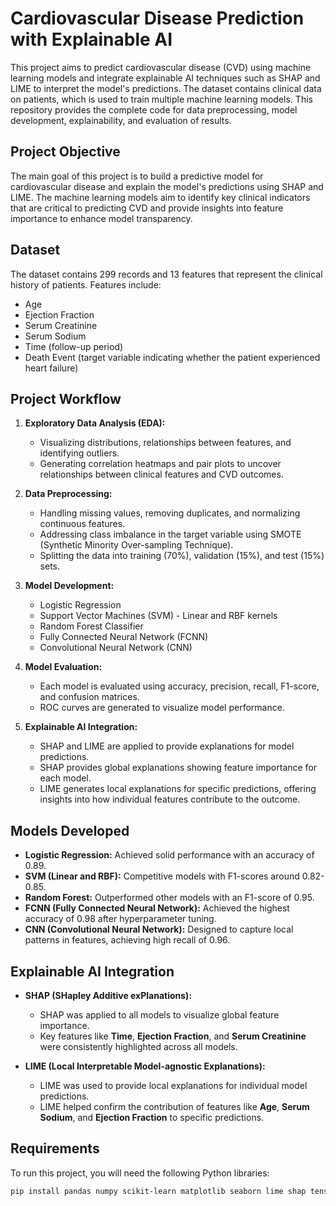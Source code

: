 # Cardiovascular Disease Prediction with Explainable AI

This project aims to predict cardiovascular disease (CVD) using machine learning models and integrate explainable AI techniques such as SHAP and LIME to interpret the model's predictions. The dataset contains clinical data on patients, which is used to train multiple machine learning models. This repository provides the complete code for data preprocessing, model development, explainability, and evaluation of results.

## Project Objective
The main goal of this project is to build a predictive model for cardiovascular disease and explain the model's predictions using SHAP and LIME. The machine learning models aim to identify key clinical indicators that are critical to predicting CVD and provide insights into feature importance to enhance model transparency.

## Dataset
The dataset contains 299 records and 13 features that represent the clinical history of patients. Features include:
- Age
- Ejection Fraction
- Serum Creatinine
- Serum Sodium
- Time (follow-up period)
- Death Event (target variable indicating whether the patient experienced heart failure)

## Project Workflow

1. **Exploratory Data Analysis (EDA):**
   - Visualizing distributions, relationships between features, and identifying outliers.
   - Generating correlation heatmaps and pair plots to uncover relationships between clinical features and CVD outcomes.

2. **Data Preprocessing:**
   - Handling missing values, removing duplicates, and normalizing continuous features.
   - Addressing class imbalance in the target variable using SMOTE (Synthetic Minority Over-sampling Technique).
   - Splitting the data into training (70%), validation (15%), and test (15%) sets.

3. **Model Development:**
   - Logistic Regression
   - Support Vector Machines (SVM) - Linear and RBF kernels
   - Random Forest Classifier
   - Fully Connected Neural Network (FCNN)
   - Convolutional Neural Network (CNN)

4. **Model Evaluation:**
   - Each model is evaluated using accuracy, precision, recall, F1-score, and confusion matrices.
   - ROC curves are generated to visualize model performance.

5. **Explainable AI Integration:**
   - SHAP and LIME are applied to provide explanations for model predictions.
   - SHAP provides global explanations showing feature importance for each model.
   - LIME generates local explanations for specific predictions, offering insights into how individual features contribute to the outcome.

## Models Developed

- **Logistic Regression:** Achieved solid performance with an accuracy of 0.89.
- **SVM (Linear and RBF):** Competitive models with F1-scores around 0.82-0.85.
- **Random Forest:** Outperformed other models with an F1-score of 0.95.
- **FCNN (Fully Connected Neural Network):** Achieved the highest accuracy of 0.98 after hyperparameter tuning.
- **CNN (Convolutional Neural Network):** Designed to capture local patterns in features, achieving high recall of 0.96.

## Explainable AI Integration

- **SHAP (SHapley Additive exPlanations):**
  - SHAP was applied to all models to visualize global feature importance.
  - Key features like **Time**, **Ejection Fraction**, and **Serum Creatinine** were consistently highlighted across all models.
  
- **LIME (Local Interpretable Model-agnostic Explanations):**
  - LIME was used to provide local explanations for individual model predictions.
  - LIME helped confirm the contribution of features like **Age**, **Serum Sodium**, and **Ejection Fraction** to specific predictions.

## Requirements

To run this project, you will need the following Python libraries:

```bash
pip install pandas numpy scikit-learn matplotlib seaborn lime shap tensorflow
